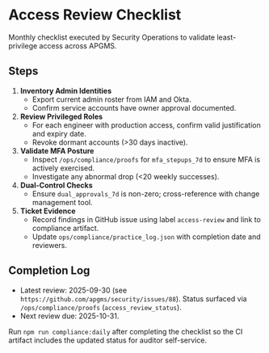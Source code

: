 # Access Review Checklist

Monthly checklist executed by Security Operations to validate least-privilege access across APGMS.

## Steps
1. **Inventory Admin Identities**
   - Export current admin roster from IAM and Okta.
   - Confirm service accounts have owner approval documented.
2. **Review Privileged Roles**
   - For each engineer with production access, confirm valid justification and expiry date.
   - Revoke dormant accounts (>30 days inactive).
3. **Validate MFA Posture**
   - Inspect `/ops/compliance/proofs` for `mfa_stepups_7d` to ensure MFA is actively exercised.
   - Investigate any abnormal drop (<20 weekly successes).
4. **Dual-Control Checks**
   - Ensure `dual_approvals_7d` is non-zero; cross-reference with change management tool.
5. **Ticket Evidence**
   - Record findings in GitHub issue using label `access-review` and link to compliance artifact.
   - Update `ops/compliance/practice_log.json` with completion date and reviewers.

## Completion Log
- Latest review: 2025-09-30 (see `https://github.com/apgms/security/issues/88`). Status surfaced via `/ops/compliance/proofs` (`access_review_status`).
- Next review due: 2025-10-31.

Run `npm run compliance:daily` after completing the checklist so the CI artifact includes the updated status for auditor self-service.
